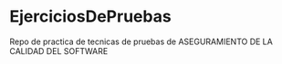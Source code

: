 # EjerciciosDePruebas
Repo de practica de tecnicas de pruebas de ASEGURAMIENTO DE LA CALIDAD DEL SOFTWARE
